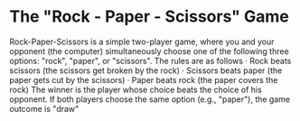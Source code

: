 # The "Rock - Paper - Scissors" Game
Rock-Paper-Scissors is a simple two-player game, where you and your opponent (the computer) simultaneously choose one of the following three options: "rock", "paper", or "scissors". The rules are as follows
· Rock beats scissors (the scissors get broken by the rock)
· Scissors beats paper (the paper gets cut by the scissors)
· Paper beats rock (the paper covers the rock)
The winner is the player whose choice beats the choice of his opponent. If both players choose the same option (e.g., "paper"), the game outcome is "draw"
